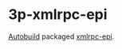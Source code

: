 # 3p-xmlrpc-epi

[Autobuild][] packaged [xmlrpc-epi][].

[Autobuild]: https://github.com/secondlife/autobuild
[xmlrpc-epi]: https://sourceforge.net/projects/xmlrpc-epi/